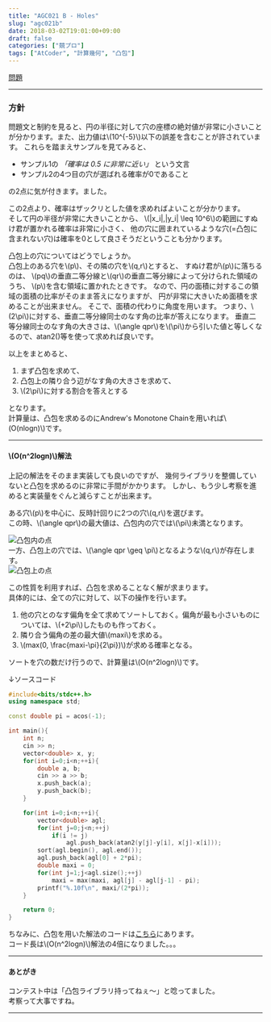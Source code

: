 ```yaml
---
title: "AGC021 B - Holes"
slug: "agc021b"
date: 2018-03-02T19:01:00+09:00
draft: false
categories: ["竸プロ"]
tags: ["AtCoder", "計算幾何", "凸包"]
---
```


[問題](https://beta.atcoder.jp/contests/agc021/tasks/agc021_b)
<!--more-->
***

### 方針

問題文と制約を見ると、円の半径に対して穴の座標の絶対値が非常に小さいことが分かります。また、出力値は\\(10^{-5}\\)以下の誤差を含むことが許されています。
これらを踏まえサンプルを見てみると、  

- サンプル1の _「確率は 0.5 に非常に近い」_ という文言
- サンプル2の4つ目の穴が選ばれる確率が0であること

の2点に気が付きます。ました。

この2点より、確率はザックリとした値を求めればよいことが分かります。  
そして円の半径が非常に大きいことから、
\\(|x_i|,|y_i| \leq 10^6\\)の範囲にすぬけ君が置かれる確率は非常に小さく、
他の穴に囲まれているような穴(=凸包に含まれない穴)は確率を0として良さそうだということも分かります。

凸包上の穴についてはどうでしょうか。  
凸包上のある穴を\\(p\\)、その隣の穴を\\(q,r\\)とすると、
すぬけ君が\\(p\\)に落ちるのは、
\\(pq\\)の垂直二等分線と\\(qr\\)の垂直二等分線によって分けられた領域のうち、
\\(p\\)を含む領域に置かれたときです。
なので、円の面積に対するこの領域の面積の比率がそのまま答えになりますが、
円が非常に大きいため面積を求めることが出来ません。
そこで、面積の代わりに角度を用います。
つまり、\\(2\pi\\)に対する、垂直二等分線同士のなす角の比率が答えになります。
垂直二等分線同士のなす角の大きさは、\\(\angle qpr\\)を\\(\pi\\)から引いた値と等しくなるので、atan2()等を使って求めれば良いです。

以上をまとめると、

1. まず凸包を求めて、
1. 凸包上の隣り合う辺がなす角の大きさを求めて、
1. \\(2\pi\\)に対する割合を答えとする

となります。  
計算量は、凸包を求めるのにAndrew's Monotone Chainを用いれば\\(O(nlogn)\\)です。

***

#### \\(O(n^2logn)\\)解法

上記の解法をそのまま実装しても良いのですが、
幾何ライブラリを整備していないと凸包を求めるのに非常に手間がかかります。
しかし、もう少し考察を進めると実装量をぐんと減らすことが出来ます。

ある穴\\(p\\)を中心に、反時計回りに2つの穴\\(q,r\\)を選びます。  
この時、\\(\angle qpr\\)の最大値は、凸包内の穴では\\(\pi\\)未満となります。

![凸包内の点](/images/post/2018-03-02-agc012b/picture1.png)  
一方、凸包上の穴では、\\(\angle qpr \geq \pi\\)となるような\\(q,r\\)が存在します。  
![凸包上の点](/images/post/2018-03-02-agc012b/picture2.png)  

この性質を利用すれば、凸包を求めることなく解が求まります。  
具体的には、全ての穴に対して、以下の操作を行います。

1. 他の穴とのなす偏角を全て求めてソートしておく。偏角が最も小さいものについては、\\(+2\pi\\)したものも作っておく。
1. 隣り合う偏角の差の最大値\\(maxi\\)を求める。
1. \\(max(0, \frac{maxi-\pi}{2\pi})\\)が求める確率となる。

ソートを穴の数だけ行うので、計算量は\\(O(n^2logn)\\)です。

↓ソースコード
```C++
#include<bits/stdc++.h>
using namespace std;

const double pi = acos(-1);

int main(){
    int n;
    cin >> n;
    vector<double> x, y;
    for(int i=0;i<n;++i){
        double a, b;
        cin >> a >> b;
        x.push_back(a);
        y.push_back(b);
    }

    for(int i=0;i<n;++i){
        vector<double> agl;
        for(int j=0;j<n;++j)
            if(i != j)
                agl.push_back(atan2(y[j]-y[i], x[j]-x[i]));
        sort(agl.begin(), agl.end());
        agl.push_back(agl[0] + 2*pi);
        double maxi = 0;
        for(int j=1;j<agl.size();++j)
            maxi = max(maxi, agl[j] - agl[j-1] - pi);
        printf("%.10f\n", maxi/(2*pi));
    }

    return 0;
}
```

ちなみに、凸包を用いた解法のコードは[こちら](https://gist.github.com/mzsrkeen10/2d9b72915a4c8098b7582fb2bff7a429)にあります。  
コード長は\\(O(n^2logn)\\)解法の4倍になりました。。。

***

#### あとがき

コンテスト中は「凸包ライブラリ持ってねぇ〜」と唸ってました。  
考察って大事ですね。

***

